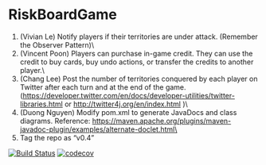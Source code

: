 # RiskBoardGame

1. (Vivian Le) Notify players if their territories are under attack. (Remember the Observer Pattern)\
2. (Vincent Poon) Players can purchase in-game credit. They can use the credit to buy cards, buy undo actions, or transfer the credits to another player.\
3. (Chang Lee) Post the number of territories conquered by each player on Twitter after each turn and at the end of the game. (https://developer.twitter.com/en/docs/developer-utilities/twitter-libraries.html or http://twitter4j.org/en/index.html )\
4. (Duong Nguyen) Modify pom.xml to generate JavaDocs and class diagrams. Reference: https://maven.apache.org/plugins/maven-javadoc-plugin/examples/alternate-doclet.html\
5. Tag the repo as “v0.4”



[![Build Status](https://travis-ci.com/vivian-v/RiskBoardGame.svg?branch=master)](https://travis-ci.com/vivian-v/RiskBoardGame)
[![codecov](https://codecov.io/gh/changjin86/aaa/branch/master/graph/badge.svg)](https://codecov.io/gh/changjin86/aaa)
